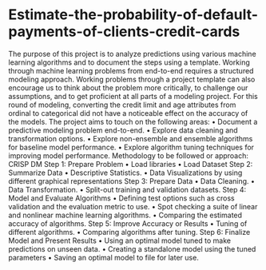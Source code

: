 # Estimate-the-probability-of-default-payments-of-clients-credit-cards
The purpose of this project is to analyze predictions using various machine learning algorithms and to document the steps using a template. Working through machine learning problems from end-to-end requires a structured modeling approach. Working problems through a project template can also encourage us to think about the problem more critically, to challenge our assumptions, and to get proficient at all parts of a modeling project.
For this round of modeling, converting the credit limit and age attributes from ordinal to categorical did not have a noticeable effect on the accuracy of the models.
The project aims to touch on the following areas:
•	Document a predictive modeling problem end-to-end.
•	Explore data cleaning and transformation options.
•	Explore non-ensemble and ensemble algorithms for baseline model performance.
•	Explore algorithm tuning techniques for improving model performance.
Methodology to be followed or approach: CRISP DM
Step 1: Prepare Problem
•	Load libraries
•	Load Dataset
Step 2: Summarize Data
•	Descriptive Statistics.
•	Data Visualizations by using different graphical representations
Step 3: Prepare Data
•	Data Cleaning.
•	Data Transformation.
•	Split-out training and validation datasets.
 Step 4: Model and Evaluate Algorithms
•	Defining test options such as cross validation and the evaluation metric to use.
•	Spot checking a suite of linear and nonlinear machine learning algorithms.
•	Comparing the estimated accuracy of algorithms.
Step 5: Improve Accuracy or Results
•	Tuning of different algorithms.
•	Comparing algorithms after tuning.
Step 6: Finalize Model and Present Results
•	Using an optimal model tuned to make predictions on unseen data.
•	Creating a standalone model using the tuned parameters
•	Saving an optimal model to file for later use.
